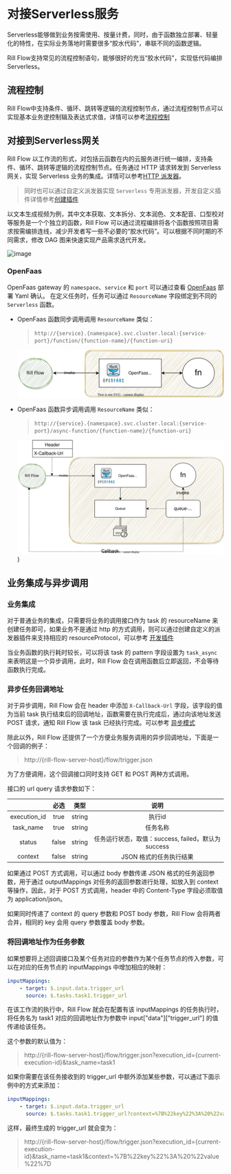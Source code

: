 # 对接Serverless服务

Serverless能够做到业务按需使用、按量计费，同时，由于函数独立部署、轻量化的特性，在实际业务落地时需要很多“胶水代码”，串联不同的函数逻辑。

Rill Flow支持常见的流程控制语句，能够很好的充当“胶水代码”，实现低代码编排Serverless。

## 流程控制
Rill Flow中支持条件、循环、跳转等逻辑的流程控制节点，通过流程控制节点可以实现基本业务逻控制辑及表达式求值，详情可以参考[流程控制](../user-guide/03-defination/05-control.md)

## 对接到Serverless网关
Rill Flow 以工作流的形式，对包括云函数在内的云服务进行统一编排，支持条件、循环、跳转等逻辑的流程控制节点。任务通过 HTTP 请求转发到 Serverless 网关，实现 Serverless 业务的集成。详情可以参考[HTTP 派发器](../user-guide/03-defination/02-task-and-dispatcher.md#http-协议派发器)。
> 同时也可以通过自定义派发器实现 `Serverless` 专用派发器，开发自定义插件详情参考[创建插件](../develop/01-plugin/02-create-plugin.md)

以文本生成视频为例，其中文本获取、文本拆分、文本润色、文本配音、口型校对等服务是一个个独立的函数，Rill Flow 可以通过流程编排将各个函数按照项目需求按需编排连线，减少开发者写一些不必要的“胶水代码”。可以根据不同时期的不同需求，修改 DAG 图来快速实现产品需求迭代开发。

![image](../getting-started/02-sample.md/../assets/text_to_video.svg)

### OpenFaas 
OpenFaas gateway 的 `namespace`、`service` 和 `port` 可以通过查看 [OpenFaas](https://docs.openfaas.com/deployment/kubernetes/) 部署 Yaml 确认。 在定义任务时，任务可以通过 `ResourceName` 字段绑定到不同的 `Serverless` 函数。

- OpenFaas 函数同步调用调用 `ResourceName` 类似：
  > `http://{service}.{namespace}.svc.cluster.local:{service-port}/function/{function-name}/{function-uri}`

  ![images](./assets/openfaas-sync.svg)

- OpenFaas 函数异步调用调用 `ResourceName` 类似：
  > `http://{service}.{namespace}.svc.cluster.local:{service-port}/async-function/{function-name}/{function-uri}`
  
  ![images](./assets/openfaas-async.svg))

## 业务集成与异步调用

### 业务集成

对于普通业务的集成，只需要将业务的调用接口作为 task 的 resourceName 来创建任务即可，如果业务不是通过 http 的方式调用，则可以通过创建自定义的派发器插件来支持相应的 resourceProtocol，可以参考 [开发插件](../develop/01-plugin/01-intro.md)

当业务函数的执行耗时较长，可以将该 task 的 pattern 字段设置为 `task_async` 来表明这是一个异步调用，此时，Rill Flow 会在调用函数后立即返回，不会等待函数执行完成。

### 异步任务回调地址

对于异步调用，Rill Flow 会在 header 中添加 `X-Callback-Url` 字段，该字段的值为当前 task 执行结束后的回调地址，函数需要在执行完成后，通过向该地址发送 POST 请求，通知 Rill Flow 该 task 已经执行完成。可以参考 [异步模式](../user-guide/03-defination/02-task-and-dispatcher.md#异步模式task_async)

除此以外，Rill Flow 还提供了一个方便业务服务调用的异步回调地址，下面是一个回调的例子：

> http://\{rill-flow-server-host}/flow/trigger.json

为了方便调用，这个回调接口同时支持 GET 和 POST 两种方式调用。

接口的 url query 请求参数如下：

|              | 必选  |  类型  |                        说明                        |
| :----------: | :---: | :----: | :------------------------------------------------: |
| execution_id | true  | string |                       执行id                       |
|  task_name   | true  | string |                      任务名称                      |
|    status    | false | string | 任务运行状态，取值：success, failed，默认为success |
|   context    | false | string |              JSON 格式的任务执行结果               |

如果通过 POST 方式调用，可以通过 body 参数传递 JSON 格式的任务返回参数，用于通过 outputMappings 对任务的返回参数进行处理，如放入到 context 等操作，因此，对于 POST 方式调用，header 中的 Content-Type 字段必须取值为 application/json。

如果同时传递了 context 的 query 参数和 POST body 参数，Rill Flow 会将两者合并，相同的 key 会用 query 参数覆盖 body 参数。

### 将回调地址作为任务参数

如果想要将上述回调接口及某个任务对应的参数作为某个任务节点的传入参数，可以在对应的任务节点的 inputMappings 中增加相应的映射：

```yaml
inputMappings:
    - target: $.input.data.trigger_url
      source: $.tasks.task1.trigger_url
```

在该工作流的执行中，Rill Flow 就会在配置有该 inputMappings 的任务执行时，将任务名为 task1 对应的回调地址作为参数中 input\["data"]\["trigger_url"] 的值传递给该任务。

这个参数的默认值为：

> http://\{rill-flow-server-host}/flow/trigger.json?execution_id=\{current-execution-id}&task_name=task1

如果你需要在该任务接收到的 trigger_url 中额外添加某些参数，可以通过下面示例中的方式来添加：

```yaml
inputMappings:
    - target: $.input.data.trigger_url
      source: $.tasks.task1.trigger_url?context=%7B%22key%22%3A%20%22value%22%7D
```

这样，最终生成的 trigger_url 就会变为：

> http://\{rill-flow-server-host}/flow/trigger.json?execution_id=\{current-execution-id}&task_name=task1&context=%7B%22key%22%3A%20%22value%22%7D

